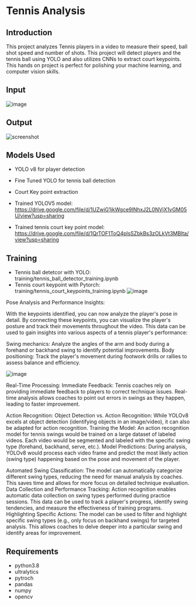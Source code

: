
# Tennis Analysis

## Introduction
This project analyzes Tennis players in a video to measure their speed, ball shot speed and number of shots. This project will detect players and the tennis ball using YOLO and also utilizes CNNs to extract court keypoints. This hands on project is perfect for polishing your machine learning, and computer vision skills. 

## Input 


![image](https://github.com/saiabhinay77/Tennis-Player-Analysis-with-YOLOv8/assets/85699213/204a4647-3a9a-425c-b15e-ff67d738baf8)


## Output 

![screenshot](https://github.com/saiabhinay77/Tennis-Player-Analysis-with-YOLOv8/assets/85699213/36948c8b-d59b-468f-bd02-075275048e1b)








## Models Used
* YOLO v8 for player detection
* Fine Tuned YOLO for tennis ball detection
* Court Key point extraction

* Trained YOLOV5 model: https://drive.google.com/file/d/1UZwiG1jkWgce9lNhxJ2L0NVjX1vGM05U/view?usp=sharing
* Trained tennis court key point model: https://drive.google.com/file/d/1QrTOF1ToQ4plsSZbkBs3zOLkVt3MBlta/view?usp=sharing

## Training
* Tennis ball detetcor with YOLO: training/tennis_ball_detector_training.ipynb
* Tennis court keypoint with Pytorch: training/tennis_court_keypoints_training.ipynb
![image](https://github.com/saiabhinay77/Tennis-Player-Analysis-with-YOLOv8/assets/85699213/0fd887fc-af28-47eb-aa98-b8c270b73d77)

Pose Analysis and Performance Insights:

With the keypoints identified, you can now analyze the player's pose in detail. By connecting these keypoints, you can visualize the player's posture and track their movements throughout the video.
This data can be used to gain insights into various aspects of a tennis player's performance:

Swing mechanics: Analyze the angles of the arm and body during a forehand or backhand swing to identify potential improvements.
Body positioning: Track the player's movement during footwork drills or rallies to assess balance and efficiency.


![image](https://github.com/saiabhinay77/Tennis-Player-Analysis-with-YOLOv8/assets/85699213/a4f3282a-8547-4a97-804c-31bf6e165717)

Real-Time Processing:
Immediate Feedback: Tennis coaches rely on providing immediate feedback to players to correct technique issues. Real-time analysis allows coaches to point out errors in swings as they happen, leading to faster improvement.

Action Recognition:
Object Detection vs. Action Recognition: While YOLOv8 excels at object detection (identifying objects in an image/video), it can also be adapted for action recognition.
Training the Model: An action recognition model for tennis swings would be trained on a large dataset of labeled videos. Each video would be segmented and labeled with the specific swing type (forehand, backhand, serve, etc.).
Model Predictions: During analysis, YOLOv8 would process each video frame and predict the most likely action (swing type) happening based on the pose and movement of the player.

Automated Swing Classification: The model can automatically categorize different swing types, reducing the need for manual analysis by coaches. This saves time and allows for more focus on detailed technique evaluation.
Data Collection and Performance Tracking: Action recognition enables automatic data collection on swing types performed during practice sessions. This data can be used to track a player's progress, identify swing tendencies, and measure the effectiveness of training programs.
Highlighting Specific Actions: The model can be used to filter and highlight specific swing types (e.g., only focus on backhand swings) for targeted analysis. This allows coaches to delve deeper into a particular swing and identify areas for improvement.


## Requirements
* python3.8
* ultralytics
* pytroch
* pandas
* numpy 
* opencv

